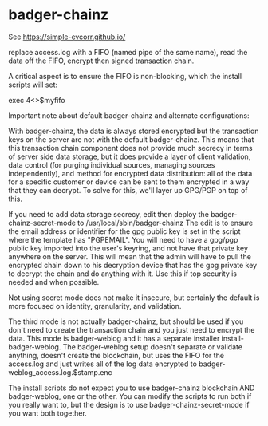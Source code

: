 # badger-chainz

See https://simple-evcorr.github.io/


replace access.log with a FIFO (named pipe of the same name), read the data off the FIFO, encrypt then signed transaction chain.

A critical aspect is to ensure the FIFO is non-blocking, which the install scripts will set:

exec 4<>$myfifo

Important note about default badger-chainz and alternate configurations:

With badger-chainz, the data is always stored encrypted but the transaction keys on the server are not with the default badger-chainz. This means that this transaction chain component does not provide much secrecy in terms of server side data storage, but it does provide a layer of client validation, data control (for purging individual sources, managing sources independently), and method for encrypted data distribution: all of the data for a specific customer or device can be sent to them encrypted in a way that they can decrypt. To solve for this, we'll layer up GPG/PGP on top of this.

If you need to add data storage secrecy, edit then deploy the badger-chainz-secret-mode to /usr/local/sbin/badger-chainz
The edit is to ensure the email address or identifier for the gpg public key is set in the script where the template has "PGPEMAIL".
You will need to have a gpg/pgp public key imported into the user's keyring, and not have that private key anywhere on the server.
This will mean that the admin will have to pull the encrypted chain down to his decryption device that has the gpg private key to decrypt
the chain and do anything with it. Use this if top security is needed and when possible.

Not using secret mode does not make it insecure, but certainly the default is more focused on identity, granularity, and validation.

The third mode is not actually badger-chainz, but should be used if you don't need to create the transaction chain and you just need to encrypt the data.
This mode is badger-weblog and it has a separate installer install-badger-weblog. The badger-weblog setup doesn't separate or validate anything, doesn't create
the blockchain, but uses the FIFO for the access.log and just writes all of the log data encrypted to badger-weblog_access.log.$stamp.enc

The install scripts do not expect you to use badger-chainz blockchain AND badger-weblog, one or the other. You can modify the scripts to run both if you really want to, but the design is to use badger-chainz-secret-mode if you want both together.



